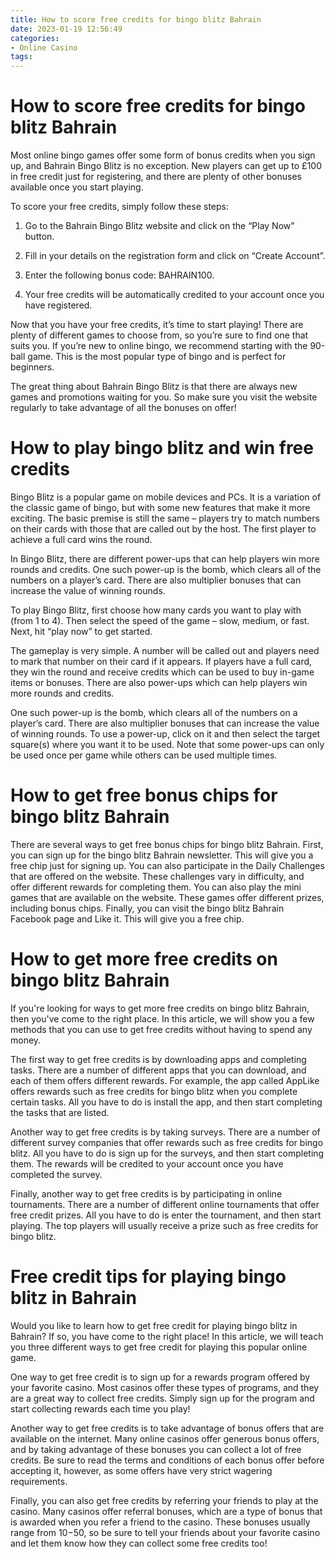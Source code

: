 ```yaml
---
title: How to score free credits for bingo blitz Bahrain 
date: 2023-01-19 12:56:49
categories:
- Online Casino
tags:
---
```



#  How to score free credits for bingo blitz Bahrain 

Most online bingo games offer some form of bonus credits when you sign up, and Bahrain Bingo Blitz is no exception. New players can get up to £100 in free credit just for registering, and there are plenty of other bonuses available once you start playing.

To score your free credits, simply follow these steps:

1. Go to the Bahrain Bingo Blitz website and click on the “Play Now” button.

2. Fill in your details on the registration form and click on “Create Account”.

3. Enter the following bonus code: BAHRAIN100.

4. Your free credits will be automatically credited to your account once you have registered.

Now that you have your free credits, it’s time to start playing! There are plenty of different games to choose from, so you’re sure to find one that suits you. If you’re new to online bingo, we recommend starting with the 90-ball game. This is the most popular type of bingo and is perfect for beginners.

The great thing about Bahrain Bingo Blitz is that there are always new games and promotions waiting for you. So make sure you visit the website regularly to take advantage of all the bonuses on offer!

#  How to play bingo blitz and win free credits 

Bingo Blitz is a popular game on mobile devices and PCs. It is a variation of the classic game of bingo, but with some new features that make it more exciting. The basic premise is still the same – players try to match numbers on their cards with those that are called out by the host. The first player to achieve a full card wins the round.

In Bingo Blitz, there are different power-ups that can help players win more rounds and credits. One such power-up is the bomb, which clears all of the numbers on a player’s card. There are also multiplier bonuses that can increase the value of winning rounds.

To play Bingo Blitz, first choose how many cards you want to play with (from 1 to 4). Then select the speed of the game – slow, medium, or fast. Next, hit “play now” to get started.

The gameplay is very simple. A number will be called out and players need to mark that number on their card if it appears. If players have a full card, they win the round and receive credits which can be used to buy in-game items or bonuses. There are also power-ups which can help players win more rounds and credits.

One such power-up is the bomb, which clears all of the numbers on a player’s card. There are also multiplier bonuses that can increase the value of winning rounds. To use a power-up, click on it and then select the target square(s) where you want it to be used. Note that some power-ups can only be used once per game while others can be used multiple times.

#  How to get free bonus chips for bingo blitz Bahrain 

There are several ways to get free bonus chips for bingo blitz Bahrain. First, you can sign up for the bingo blitz Bahrain newsletter. This will give you a free chip just for signing up. You can also participate in the Daily Challenges that are offered on the website. These challenges vary in difficulty, and offer different rewards for completing them. You can also play the mini games that are available on the website. These games offer different prizes, including bonus chips. Finally, you can visit the bingo blitz Bahrain Facebook page and Like it. This will give you a free chip.

#  How to get more free credits on bingo blitz Bahrain 

If you're looking for ways to get more free credits on bingo blitz Bahrain, then you've come to the right place. In this article, we will show you a few methods that you can use to get free credits without having to spend any money.

The first way to get free credits is by downloading apps and completing tasks. There are a number of different apps that you can download, and each of them offers different rewards. For example, the app called AppLike offers rewards such as free credits for bingo blitz when you complete certain tasks. All you have to do is install the app, and then start completing the tasks that are listed.

Another way to get free credits is by taking surveys. There are a number of different survey companies that offer rewards such as free credits for bingo blitz. All you have to do is sign up for the surveys, and then start completing them. The rewards will be credited to your account once you have completed the survey.

Finally, another way to get free credits is by participating in online tournaments. There are a number of different online tournaments that offer free credit prizes. All you have to do is enter the tournament, and then start playing. The top players will usually receive a prize such as free credits for bingo blitz.

#  Free credit tips for playing bingo blitz in Bahrain

Would you like to learn how to get free credit for playing bingo blitz in Bahrain? If so, you have come to the right place! In this article, we will teach you three different ways to get free credit for playing this popular online game.

One way to get free credit is to sign up for a rewards program offered by your favorite casino. Most casinos offer these types of programs, and they are a great way to collect free credits. Simply sign up for the program and start collecting rewards each time you play!

Another way to get free credits is to take advantage of bonus offers that are available on the internet. Many online casinos offer generous bonus offers, and by taking advantage of these bonuses you can collect a lot of free credits. Be sure to read the terms and conditions of each bonus offer before accepting it, however, as some offers have very strict wagering requirements.

Finally, you can also get free credits by referring your friends to play at the casino. Many casinos offer referral bonuses, which are a type of bonus that is awarded when you refer a friend to the casino. These bonuses usually range from $10-$50, so be sure to tell your friends about your favorite casino and let them know how they can collect some free credits too!